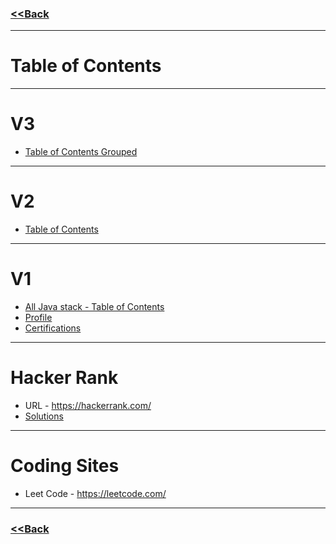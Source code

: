 ### [<<Back](https://github.com/avinashbabudonthu/java)
------
# Table of Contents
------
# V3
* [Table of Contents Grouped](java-v2/README-Grouped.md)
------
# V2
* [Table of Contents](java-v2/README.md)
------
# V1
* [All Java stack - Table of Contents](java/README.md#index)
* [Profile](java/profile.md)
* [Certifications](java/certifications.md)
------
# Hacker Rank
* URL - https://hackerrank.com/
* [Solutions](hacker-rank)
------
# Coding Sites

* Leet Code - https://leetcode.com/
------
### [<<Back](https://github.com/avinashbabudonthu/java)